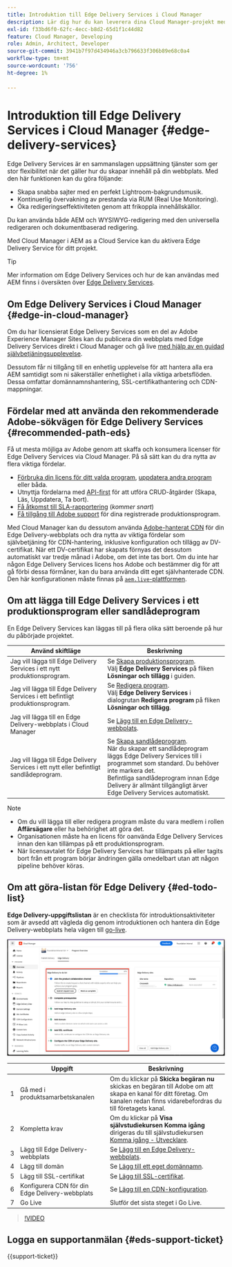 ```yaml
---
title: Introduktion till Edge Delivery Services i Cloud Manager
description: Lär dig hur du kan leverera dina Cloud Manager-projekt med hjälp av Edge Delivery Services.
exl-id: f33bd6f0-62fc-4ecc-b8d2-65d1f1c44d82
feature: Cloud Manager, Developing
role: Admin, Architect, Developer
source-git-commit: 3941b7f97d434946a3cb796633f306b89e68c0a4
workflow-type: tm+mt
source-wordcount: '756'
ht-degree: 1%

---
```



# Introduktion till Edge Delivery Services i Cloud Manager {#edge-delivery-services}

Edge Delivery Services är en sammanslagen uppsättning tjänster som ger stor flexibilitet när det gäller hur du skapar innehåll på din webbplats. Med den här funktionen kan du göra följande:

* Skapa snabba sajter med en perfekt Lightroom-bakgrundsmusik.
* Kontinuerlig övervakning av prestanda via RUM (Real Use Monitoring).
* Öka redigeringseffektiviteten genom att frikoppla innehållskällor.

Du kan använda både AEM och WYSIWYG-redigering med den universella redigeraren och dokumentbaserad redigering.

Med Cloud Manager i AEM as a Cloud Service kan du aktivera Edge Delivery Service för ditt projekt.

>[!TIP]
>
>Mer information om Edge Delivery Services och hur de kan användas med AEM finns i översikten över [Edge Delivery Services](/help/edge/overview.md).

## Om Edge Delivery Services i Cloud Manager {#edge-in-cloud-manager}

Om du har licensierat Edge Delivery Services som en del av Adobe Experience Manager Sites kan du publicera din webbplats med Edge Delivery Services direkt i Cloud Manager och gå live [med hjälp av en guidad självbetjäningsupplevelse](/help/implementing/cloud-manager/managing-code/private-repositories.md).

Dessutom får ni tillgång till en enhetlig upplevelse för att hantera alla era AEM samtidigt som ni säkerställer enhetlighet i alla viktiga arbetsflöden. Dessa omfattar domännamnshantering, SSL-certifikathantering och CDN-mappningar.

## Fördelar med att använda den rekommenderade Adobe-sökvägen för Edge Delivery Services {#recommended-path-eds}

Få ut mesta möjliga av Adobe genom att skaffa och konsumera licenser för Edge Delivery Services via Cloud Manager. På så sätt kan du dra nytta av flera viktiga fördelar.

* [Förbruka din licens för ditt valda program](/help/implementing/cloud-manager/edge-delivery/add-edge-delivery-site.md), [uppdatera andra program](/help/implementing/cloud-manager/edge-delivery/manage-edge-delivery-sites.md) eller båda.
* Utnyttja fördelarna med [API-first](https://developer.adobe.com/experience-cloud/experience-manager-apis/) för att utföra CRUD-åtgärder (Skapa, Läs, Uppdatera, Ta bort).
* [Få åtkomst till SLA-rapportering](/help/implementing/cloud-manager/sla-reporting.md) (*kommer snart*)
* [Få tillgång till Adobe support](/help/edge/overview.md#support-ticket) för dina registrerade produktionsprogram.

Med Cloud Manager kan du dessutom använda [Adobe-hanterat CDN](/help/implementing/dispatcher/cdn.md#aem-managed-cdn) för din Edge Delivery-webbplats och dra nytta av viktiga fördelar som självbetjäning för CDN-hantering, inklusive konfiguration och tillägg av DV-certifikat. När ett DV-certifikat har skapats förnyas det dessutom automatiskt var tredje månad i Adobe, om det inte tas bort. Om du inte har någon Edge Delivery Services licens hos Adobe och bestämmer dig för att gå förbi dessa förmåner, kan du bara använda ditt eget självhanterade CDN. Den här konfigurationen måste finnas på [`aem.live`-plattformen](https://www.aem.live/docs/go-live-checklist#cdn-configuration).

## Om att lägga till Edge Delivery Services i ett produktionsprogram eller sandlådeprogram

En Edge Delivery Services kan läggas till på flera olika sätt beroende på hur du påbörjade projektet.

| Använd skiftläge | Beskrivning |
| --- | --- |
| Jag vill lägga till Edge Delivery Services i ett nytt produktionsprogram. | Se [Skapa produktionsprogram](/help/implementing/cloud-manager/getting-access-to-aem-in-cloud/creating-production-programs.md).<br>Välj **Edge Delivery Services** på fliken **Lösningar och tillägg** i guiden. |
| Jag vill lägga till Edge Delivery Services i ett befintligt produktionsprogram. | Se [Redigera program](/help/implementing/cloud-manager/getting-access-to-aem-in-cloud/editing-programs.md).<br>Välj **Edge Delivery Services** i dialogrutan **Redigera program** på fliken **Lösningar och tillägg**. |
| Jag vill lägga till en Edge Delivery-webbplats i Cloud Manager | Se [Lägg till en Edge Delivery-webbplats](/help/implementing/cloud-manager/edge-delivery/add-edge-delivery-site.md). |
| Jag vill lägga till Edge Delivery Services i ett nytt eller befintligt sandlådeprogram. | Se [Skapa sandlådeprogram](/help/implementing/cloud-manager/getting-access-to-aem-in-cloud/creating-sandbox-programs.md).<br>När du skapar ett sandlådeprogram läggs Edge Delivery Services till i programmet som standard. Du behöver inte markera det.<br>Befintliga sandlådeprogram innan Edge Delivery är allmänt tillgängligt ärver Edge Delivery Services automatiskt. |

>[!NOTE]
>
>* Om du vill lägga till eller redigera program måste du vara medlem i rollen **Affärsägare** eller ha behörighet att göra det.
>* Organisationen måste ha en licens för oanvända Edge Delivery Services innan den kan tillämpas på ett produktionsprogram.
>* När licensavtalet för Edge Delivery Services har tillämpats på eller tagits bort från ett program börjar ändringen gälla omedelbart utan att någon pipeline behöver köras.


## Om att göra-listan för Edge Delivery {#ed-todo-list}

<!-- &#x2460; for "1" inside circle -->

**Edge Delivery-uppgiftslistan** är en checklista för introduktionsaktiviteter som är avsedd att vägleda dig genom introduktionen och hantera din Edge Delivery-webbplats hela vägen till [go-live](/help/journey-onboarding/go-live-checklist.md).

![Edge Delivery-lista med att göra-uppgifter för webbplats](/help/implementing/cloud-manager/assets/cm-eds-todo-list.png)

|   | Uppgift | Beskrivning |
| --- | --- | --- |
| 1 | Gå med i produktsamarbetskanalen | Om du klickar på **Skicka begäran nu** skickas en begäran till Adobe om att skapa en kanal för ditt företag. Om kanalen redan finns vidarebefordras du till företagets kanal. |
| 2 | Kompletta krav | Om du klickar på **Visa självstudiekursen Komma igång** dirigeras du till självstudiekursen [Komma igång - Utvecklare](https://www.aem.live/developer/tutorial). |
| 3 | Lägg till Edge Delivery-webbplats | Se [Lägg till en Edge Delivery-webbplats](#eds-add-site). |
| 4 | Lägg till domän | Se [Lägg till ett eget domännamn](/help/implementing/cloud-manager/custom-domain-names/add-custom-domain-name.md). |
| 5 | Lägg till SSL-certifikat | Se [Lägg till SSL-certifikat](/help/implementing/cloud-manager/managing-ssl-certifications/add-ssl-certificate.md). |
| 6 | Konfigurera CDN för din Edge Delivery-webbplats | Se [Lägg till en CDN-konfiguration](/help/implementing/cloud-manager/cdn-configurations/add-cdn-config.md). |
| 7 | Go Live | Slutför det sista steget i Go Live. |

>[!VIDEO](https://video.tv.adobe.com/v/3428020?learn=on)

## Logga en supportanmälan {#eds-support-ticket}

{{support-ticket}}



